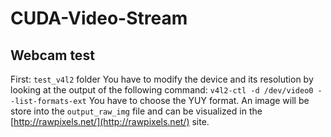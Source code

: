# CUDA-Video-Stream

## Webcam test
First: `test_v4l2` folder
You have to modify the device and its resolution by looking at the output of the following command:
`v4l2-ctl -d /dev/video0 --list-formats-ext`
You have to choose the YUY format. An image will be store into the `output_raw_img` file and can be visualized in the [http://rawpixels.net/](http://rawpixels.net/) site.
